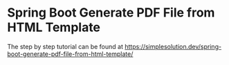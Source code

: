 # Spring Boot Generate PDF File from HTML Template
The step by step tutorial can be found at https://simplesolution.dev/spring-boot-generate-pdf-file-from-html-template/ 
